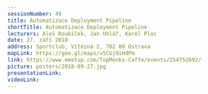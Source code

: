 ```yaml
---
sessionNumber: 49
title: Automatizace Deployment Pipeline
shortTitle: Automatizace Deployment Pipeline
lecturers: Aleš Roubíček, Jan Uhlář, Karel Ploc
date: 27. září 2018
address: Sportclub, Vítězná 2, 702 00 Ostrava
mapLink: https://goo.gl/maps/v5CGj9iHdPm
link: https://www.meetup.com/TopMonks-Caffe/events/254752692/
picture: posters/2018-09-27.jpg
presentationLink:
videoLink:
---
```

